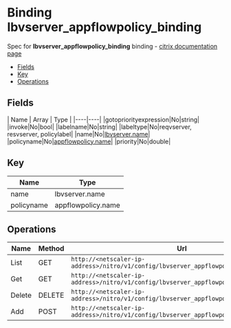 # Binding lbvserver_appflowpolicy_binding

Spec for **lbvserver_appflowpolicy_binding** binding - [citrix documentation page](https://developer-docs.citrix.com/projects/netscaler-nitro-api/en/11.0/configuration/load-balancing/lbvserver_appflowpolicy_binding/lbvserver_appflowpolicy_binding/)

- [Fields](#fields)
- [Key](#key)
- [Operations](#operations)

## Fields

| Name | Array | Type |
|----|----|
|gotopriorityexpression|No|string|
|invoke|No|bool|
|labelname|No|string|
|labeltype|No|reqvserver, resvserver, policylabel|
|name|No|[lbvserver.name](/doc/resources/lbvserver.md)|
|policyname|No|[appflowpolicy.name](/doc/resources/appflowpolicy.md)|
|priority|No|double|

## Key

| Name | Type |
|----|----|
| name | lbvserver.name |
| policyname | appflowpolicy.name |

## Operations

| Name | Method | Url |
|----|----|----|
| List | GET | `http://<netscaler-ip-address>/nitro/v1/config/lbvserver_appflowpolicy_binding` |
| Get | GET | `http://<netscaler-ip-address>/nitro/v1/config/lbvserver_appflowpolicy_binding/<name>` |
| Delete | DELETE | `http://<netscaler-ip-address>/nitro/v1/config/lbvserver_appflowpolicy_binding/<name>` |
| Add | POST | `http://<netscaler-ip-address>/nitro/v1/config/lbvserver_appflowpolicy_binding` |

